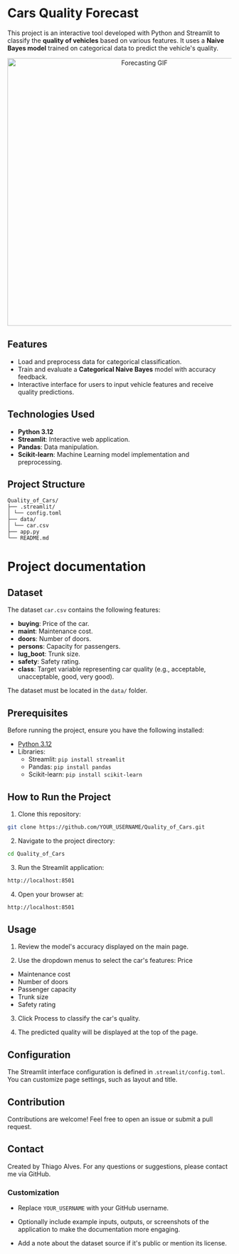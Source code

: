 # Cars Quality Forecast

This project is an interactive tool developed with Python and Streamlit to classify the **quality of vehicles** based on various features. It uses a **Naive Bayes model** trained on categorical data to predict the vehicle's quality.

<p align="center">
  <img src="https://res.cloudinary.com/dof97idbn/image/upload/v1733720562/quality_of_cars.gif" alt="Forecasting GIF" width="600">
</p>

## Features

- Load and preprocess data for categorical classification.
- Train and evaluate a **Categorical Naive Bayes** model with accuracy feedback.
- Interactive interface for users to input vehicle features and receive quality predictions.

## Technologies Used

- **Python 3.12**
- **Streamlit**: Interactive web application.
- **Pandas**: Data manipulation.
- **Scikit-learn**: Machine Learning model implementation and preprocessing.

## Project Structure

```
Quality_of_Cars/
├── .streamlit/
│ └── config.toml
├── data/
│ └── car.csv
├── app.py
└── README.md
```

# Project documentation


## Dataset
The dataset `car.csv` contains the following features:
- **buying**: Price of the car.
- **maint**: Maintenance cost.
- **doors**: Number of doors.
- **persons**: Capacity for passengers.
- **lug_boot**: Trunk size.
- **safety**: Safety rating.
- **class**: Target variable representing car quality (e.g., acceptable, unacceptable, good, very good).

The dataset must be located in the `data/` folder.

## Prerequisites
Before running the project, ensure you have the following installed:
- [Python 3.12](https://www.python.org/)
- Libraries:
  - Streamlit: `pip install streamlit`
  - Pandas: `pip install pandas`
  - Scikit-learn: `pip install scikit-learn`

## How to Run the Project

1. Clone this repository:

```bash
git clone https://github.com/YOUR_USERNAME/Quality_of_Cars.git
```

2. Navigate to the project directory:

```bash
cd Quality_of_Cars
```

3. Run the Streamlit application:

```bash
http://localhost:8501
```

4. Open your browser at:

```bash
http://localhost:8501
```

## Usage

1. Review the model's accuracy displayed on the main page.

2. Use the dropdown menus to select the car's features:
Price

- Maintenance cost
- Number of doors
- Passenger capacity
- Trunk size
- Safety rating

3. Click Process to classify the car's quality.

4. The predicted quality will be displayed at the top of the page.

## Configuration

The Streamlit interface configuration is defined in .`streamlit/config.toml`. You can customize page settings, such as layout and title.

## Contribution

Contributions are welcome! Feel free to open an issue or submit a pull request.

## Contact

Created by Thiago Alves. For any questions or suggestions, please contact me via GitHub.


### Customization

- Replace `YOUR_USERNAME` with your GitHub username.

- Optionally include example inputs, outputs, or screenshots of the application to make the documentation more engaging.

- Add a note about the dataset source if it's public or mention its license. 
